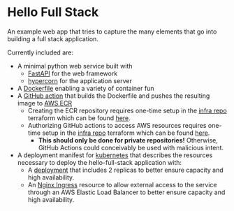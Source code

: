 # Hello Full Stack

An example web app that tries to capture the many elements that go into
building a full stack application.

Currently included are:
- A minimal python web service built with
  - [FastAPI][fastapi-docs] for the web framework
  - [hypercorn][hypercorn-docs] for the application server
- A [Dockerfile][docker-getting-started] enabling a variety of container fun
- A [GitHub action][github-actions-docs] that builds the Dockerfile and pushes
  the resulting image to [AWS ECR][aws-ecr-dev-guide]
  - Creating the ECR repository requires one-time setup in the
    [infra repo][neural-magic-infra-repo] terraform which can be found
    [here][hello-full-stack-terraform-ecr-config].
  - Authorizing GitHub actions to access AWS resources requires one-time setup
    in the [infra repo][neural-magic-infra-repo] terraform which can be found
    [here][hello-full-stack-terraform-github-oidc-config].
    - **This should only be done for private repositories!** Otherwise, GitHub
      Actions could conceivably be used with malicious intent.
- A deployment manifest for [kubernetes][kubernetes-what-is-kubernetes] that
  describes the resources necessary to deploy the hello-full-stack application
  with:
  - A [deployment][kubernetes-deployment-docs] that includes 2 replicas to better
    ensure capacity and high availability.
  - An [Nginx Ingress][kubernetes-nginx-ingress-docs] resource to allow
    external access to the service through an AWS Elastic Load Balancer to
    better ensure capacity and high availability.

[asyncio-docs]: https://docs.python.org/3/library/asyncio.html "asyncio — Asynchronous I/O"
[aws-ecr-dev-guide]: https://docs.aws.amazon.com/AmazonECR/latest/userguide/what-is-ecr.html "What is Amazon Container Registry?"
[docker-getting-started]: https://docs.docker.com/get-started/ "Docker - Get Started"
[fastapi-docs]: https://fastapi.tiangolo.com/ "FastAPI"
[github-actions-docs]: https://docs.github.com/en/actions "GitHub.com - Actions"
[hello-full-stack-terraform-ecr-config]: https://github.com/neuralmagic/infra/commit/bce8469cd118a40056e53a5ca64e6c260cd7e76e#diff-e3f88056ebd1c7b0e46a6f727e9db04bbeaafe012eee7500a178228efca098b7R242-R250 "GitHub.com - infra - AWS ECR repositories"
[hello-full-stack-terraform-github-oidc-config]: https://github.com/neuralmagic/infra/commit/bce8469cd118a40056e53a5ca64e6c260cd7e76e#diff-e3f88056ebd1c7b0e46a6f727e9db04bbeaafe012eee7500a178228efca098b7R42 "GitHub.com - infra - authorized_repositories"
[hypercorn-docs]: https://pgjones.gitlab.io/hypercorn/ "Hypercorn documentation"
[kubernetes-deployment-docs]: https://kubernetes.io/docs/concepts/workloads/controllers/deployment/ "kubernetes.io = Deployment"
[kubernetes-what-is-kubernetes]: https://kubernetes.io/docs/concepts/overview/what-is-kubernetes/ "kubernetes.io - What is Kubernetes?"
[kubernetes-nginx-ingress-docs]: https://kubernetes.github.io/ingress-nginx/ "kubernetes.github.io - NGINX Ingress Controller"
[neural-magic-infra-repo]: https://github.com/neuralmagic/infra "GitHub.com - neuralmagic/infra"

